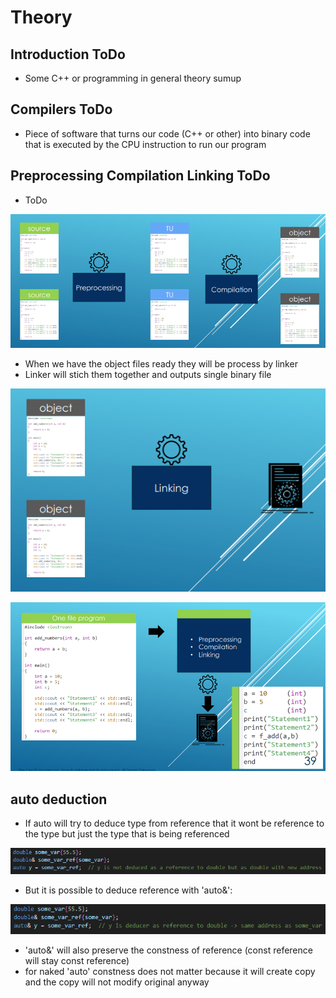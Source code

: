 # Theory

## Introduction ToDo
    
- Some C++ or programming in general theory sumup



## Compilers ToDo

- Piece of software that turns our code (C++ or other) into binary code that is executed by the CPU instruction to run our program







## Preprocessing Compilation Linking ToDo


- ToDo

![](Images/preprocessingCompilation.png)


- When we have the object files ready they will be process by linker
- Linker will stich them together and outputs single binary file

![](Images/linking.png)







![](Images/compilationModel.png)




## auto deduction

- If auto will try to deduce type from reference that it wont be reference to the type but just the type that is being referenced

![](Images/autoDeduction.png)

- But it is possible to deduce reference with 'auto&':

![](Images/autoReference.png)

- 'auto&' will also preserve the constness of reference (const reference will stay const reference)
- for naked 'auto' constness does not matter because it will create copy and the copy will not modify original anyway 